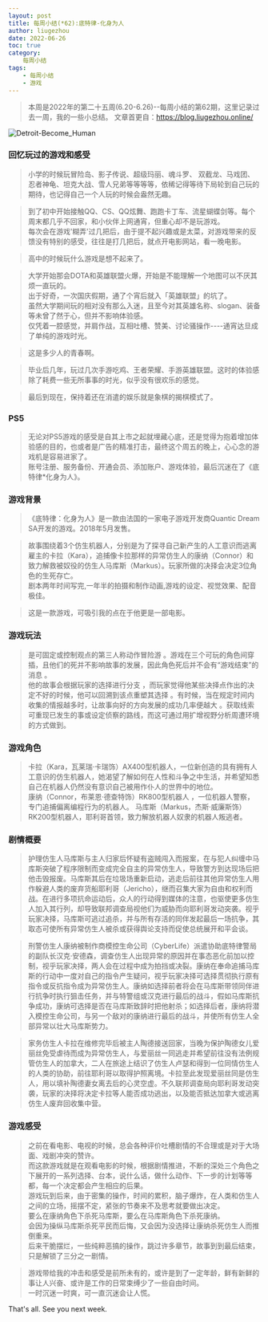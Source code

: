 ```yaml
---
layout: post
title: 每周小结(*62):底特律-化身为人
author: liugezhou
date: 2022-06-26
toc: true
category:
    每周小结
tags:
    - 每周小结
    - 游戏
---
```

> 本周是2022年的第二十五周(6.20-6.26)--每周小结的第62期，这里记录过去一周，我的一些小总结。 
> 文章首更自：https://blog.liugezhou.online/

![Detroit-Become_Human](https://cdn.jsdelivr.net/gh/liugezhou/image@master/imooc-course/202225_Detroit-Become_Human.5hx9k3jn29c0.webp)

<!--more-->
### 回忆玩过的游戏和感受
> 小学的时候玩冒险岛、影子传说、超级玛丽、魂斗罗、 双截龙、马戏团、忍者神龟、坦克大战、雪人兄弟等等等等，依稀记得等待下局轮到自己玩的期待，也记得自己一个人玩的时候会盎然无趣。 

> 到了初中开始接触QQ、CS、QQ炫舞、跑跑卡丁车、流星蝴蝶剑等。每个周末都几乎不回家，和小伙伴上网通宵，但重心却不是玩游戏。  
> 每次会在游戏'糊弄'过几把后，由于提不起兴趣或是太菜，对游戏带来的反馈没有特别的感受，往往是打几把后，就点开电影网站，看一晚电影。

> 高中的时候玩什么游戏是想不起来了。

> 大学开始那会DOTA和英雄联盟火爆，开始是不能理解一个地图可以不厌其烦一直玩的。  
> 出于好奇，一次国庆假期，通了个宵后就入「英雄联盟」的坑了。  
> 虽然大学期间玩的相对没有那么入迷，且至今对其英雄名称、slogan、装备等未曾了然于心，但并不影响体验感。  
> 仅凭着一腔感觉，并肩作战，互相吐槽、赞美、讨论骚操作----通宵达旦成了单纯的游戏时光。 

> 这是多少人的青春啊。  

> 毕业后几年，玩过几次手游吃鸡、王者荣耀、手游英雄联盟。这时的体验感除了耗费一些无所事事的时光，似乎没有很欢乐的感觉。  

> 最后到现在，保持着还在消遣的娱乐就是象棋的揭棋模式了。

### PS5
> 无论对PS5游戏的感受是自其上市之起就埋藏心底，还是觉得为抱着增加体验感的目的，也或者是广告的精准打击，最终这个周五的晚上，心心念的游戏机是容易进家了。  
> 账号注册、服务备份、开通会员、添加账户、游戏体验，最后沉迷在了《底特律*化身为人》。
  
### 游戏背景
> 《底特律：化身为人》是一款由法国的一家电子游戏开发商Quantic Dream SA开发的游戏。2018年5月发售。 

> 故事围绕着3个仿生机器人，分别是为了探寻自己新产生的人工意识而逃离雇主的卡拉（Kara），追捕像卡拉那样的异常仿生人的康纳（Connor）和致力解救被奴役的仿生人马库斯（Markus）。玩家所做的决择会决定3位角色的生死存亡。    
> 剧本两年时间写完,一年半的拍摄和制作动画,游戏的设定、视觉效果、配音极佳。

> 这是一款游戏，可吸引我的点在于他更是一部电影。 

### 游戏玩法
> 是可固定或控制观点的第三人称动作冒险游 。游戏在三个可玩的角色间穿插，且他们的死并不影响故事的发展，因此角色死后并不会有“游戏结束”的消息 。  
> 他的故事会根据玩家的选择进行分支 ，而玩家觉得他某些决择点作出的决定不好的时候，他可以回溯到该点重塑其选择 。有时候，当在规定时间内收集的情报越多时，让故事向好的方向发展的成功几率便越大 。获取线索可重现已发生的事或设定侦察的路线，而这可通过用扩增视野分析周遭环境的方式做到。

### 游戏角色 
> 卡拉（Kara，瓦莱瑞·卡瑞饰）AX400型机器人，一位新创造的具有拥有人工意识的仿生机器人，她渴望了解如何在人性和斗争之中生活，并希望知悉自己在机器人仍然没有意识自己被用作仆人的世界中的地位。  
> 康纳（Connor，布莱恩·德查特饰）RK800型机器人 ，一位机器人警察，专门追捕偏离编程行为的机器人。
> 马库斯（Markus，杰斯·威廉斯饰）RK200型机器人，耶利哥首领，致力解放机器人奴隶的机器人叛逃者。

### 剧情概要

> 护理仿生人马库斯与主人归家后怀疑有盗贼闯入而报案，在与犯人纠缠中马库斯突破了程序限制而变成完全自主的异常仿生人，导致警方到达现场后把他击毁报废。马库斯其后在垃圾场重新启动，逃走后前往其他异常仿生人用作躲避人类的废弃货船耶利哥（Jericho），继而召集大家为自由和权利而战。在进行多项抗命运动后，众人的行动得到媒体的注意，也驱使更多仿生人加入其行列，却导致联邦调查局视他们为威胁而向耶利哥发动突袭。视乎玩家决择，马库斯可逃过追杀，并与所有存活的同伴发起最后一场抗争，其取态可使所有异常仿生人被杀或获得舆论支持而促使总统展开和平会谈。

> 刑警仿生人康纳被制作商模控生命公司（CyberLife）派遣协助底特律警局的副队长汉克·安德森，调查仿生人出现异常的原因并在事态恶化前加以控制，视乎玩家决择，两人会在过程中成为拍挡或决裂。康纳在奉命追捕马库斯的行动中一度对自己的指令产生疑问，视乎玩家决择可选择贯彻执行原有指令或反抗指令成为异常仿生人。康纳如选择前者将会在马库斯带领同伴进行抗争时执行狙击任务，并与特警组或汉克进行最后的战斗，假如马库斯抗争成功，康纳可选择是否在马库斯致辞时把他射杀；如选择后者，康纳将潜入模控生命公司，与另一个敌对的康纳进行最后的战斗，并使所有仿生人全部异常以壮大马库斯势力。

> 家务仿生人卡拉在维修完毕后被主人陶德接送回家，当晚为保护陶德女儿爱丽丝免受虐待而成为异常仿生人，与爱丽丝一同逃走并希望前往没有法例规管仿生人的加拿大，二人在旅途上结识了仿生人卢瑟和得到一位同情仿生人的人类的协助，前往耶利哥以取得护照离境。卡拉至此发现爱丽丝同是仿生人，用以填补陶德妻女离去后的心灵空虚。不久联邦调查局向耶利哥发动突袭，玩家的决择将决定卡拉等人能否成功逃出，以及能否抵达加拿大或逃离仿生人废弃回收集中营。

### 游戏感受
> 之前在看电影、电视的时候，总会各种评价吐槽剧情的不合理或是对于大场面、戏剧冲突的赞许。  
> 而这款游戏就是在观看电影的时候，根据剧情推进，不断的深处三个角色之下展开的一系列选择、台本，说什么话，做什么动作、下一步的计划等等都，每一个决定都会产生相应的后果。  
> 游戏玩到后来，由于密集的操作，时间的累积，脑子爆炸，在人类和仿生人之间的立场，摇摆不定，紧张的节奏来不及思考就要做出决定。  
> 要么在康纳角色下杀死马库斯，要么在马库斯角色下杀死康纳。  
> 会因为操纵马库斯杀死平民而后悔，又会因为没选择让康纳杀死仿生人而推倒重来。  
> 后来干脆摆烂，一些纯粹恶搞的操作，跳过许多章节，故事到到最后结束，只是解锁了三分之一剧情。  

> 游戏带给我的冲击和感受是前所未有的，或许是到了一定年龄，鲜有新鲜的事让人兴奋、或许是工作的日常束缚少了一些自由时间。  
> 一时沉迷一时爽，可一直沉迷会让人慌。  

That's all.
See you next week.
